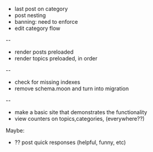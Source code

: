 * last post on category
* post nesting
* banning: need to enforce
* edit category flow

--

* render posts preloaded
* render topics preloaded, in order

--

* check for missing indexes
* remove schema.moon and turn into migration

--

* make a basic site that demonstrates the functionality
* view counters on topics,categories, (everywhere??)


Maybe:

* ?? post quick responses (helpful, funny, etc)

